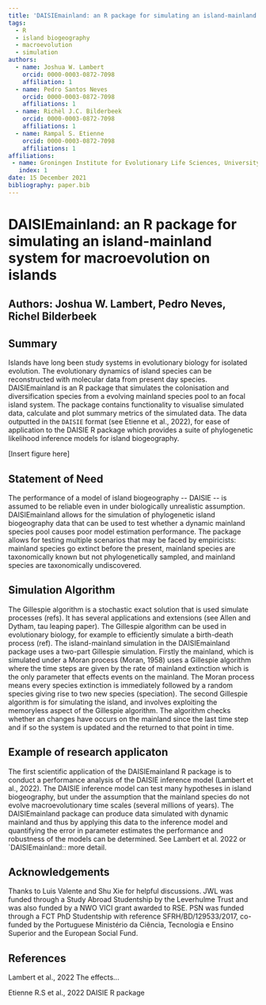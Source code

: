 ```yaml
---
title: 'DAISIEmainland: an R package for simulating an island-mainland system for macroevolution on islands'
tags:
  - R
  - island biogeography
  - macroevolution
  - simulation
authors:
  - name: Joshua W. Lambert
    orcid: 0000-0003-0872-7098
    affiliation: 1
  - name: Pedro Santos Neves
    orcid: 0000-0003-0872-7098
    affiliations: 1
  - name: Richèl J.C. Bilderbeek
    orcid: 0000-0003-0872-7098
    affiliations: 1
  - name: Rampal S. Etienne
    orcid: 0000-0003-0872-7098
    affiliations: 1
affiliations:
 - name: Groningen Institute for Evolutionary Life Sciences, University of Groningen, Box 11103, 9700 CC Groningen, The Netherlands
   index: 1
date: 15 December 2021
bibliography: paper.bib
---
```


# DAISIEmainland: an R package for simulating an island-mainland system for macroevolution on islands

## Authors: Joshua W. Lambert, Pedro Neves, Richel Bilderbeek

## Summary

Islands have long been study systems in evolutionary biology for isolated evolution. The evolutionary dynamics of island species can be reconstructed with molecular data from present day species. DAISIEmainland is an R package that simulates the colonisation and diversification species from a evolving mainland species pool to an focal island system. The package contains functionality to visualise simulated data, calculate and plot summary metrics of the simulated data. The data outputted in the `DAISIE` format (see Etienne et al., 2022), for ease of application to the DAISIE R package which provides a suite of phylogenetic likelihood inference models for island biogeography.

[Insert figure here]

## Statement of Need

The performance of a model of island biogeography -- DAISIE -- is assumed to be reliable even in under biologically unrealistic assumption. DAISIEmainland allows for the simulation of phylogenetic island biogeography data that can be used to test whether a dynamic mainland species pool causes poor model estimation performance. The package allows for testing multiple scenarios that may be faced by empiricists: mainland species go extinct before the present, mainland species are taxonomically known but not phylogenetically sampled, and mainland species are taxonomically undiscovered. 

## Simulation Algorithm

The Gillespie algorithm is a stochastic exact solution that is used simulate processes (refs). It has several applications and extensions (see Allen and Dytham, tau leaping paper). The Gillespie algorithm can be used in evolutionary biology, for example to efficiently simulate a birth-death process (ref). The island-mainland simulation in the DAISIEmainland package uses a two-part Gillespie simulation. Firstly the mainland, which is simulated under a Moran process (Moran, 1958) uses a Gillespie algorithm where the time steps are given by the rate of mainland extinction which is the only parameter that effects events on the mainland. The Moran process means every species extinction is immediately followed by a random species giving rise to two new species (speciation). The second Gillespie algorithm is for simulating the island, and involves exploiting the memoryless aspect of the Gillespie algorithm. The algorithm checks whether an changes have occurs on the mainland since the last time step and if so the system is updated and the returned to that point in time.

## Example of research applicaton

The first scientific application of the DAISIEmainland R package is to conduct a performance analysis of the DAISIE inference model (Lambert et al., 2022). The DAISIE inference model can test many hypotheses in island biogeography, but under the assumption that the mainland species do not evolve macroevolutionary time scales (several millions of years). The DAISIEmainland package can produce data simulated with dynamic mainland and thus by applying this data to the inference model and quantifying the error in parameter estimates the performance and robustness of the models can be determined. See Lambert et al. 2022 or `DAISIEmainland:: more detail.

## Acknowledgements

Thanks to Luis Valente and Shu Xie for helpful discussions. JWL was funded through a Study Abroad Studentship by the Leverhulme Trust and was also funded by a NWO VICI grant awarded to RSE. PSN was funded through a FCT PhD Studentship with reference SFRH/BD/129533/2017, co-funded by the Portuguese Ministério da Ciência, Tecnologia e Ensino Superior and the European Social Fund.

## References

Lambert et al., 2022 The effects...

Etienne R.S et al., 2022 DAISIE R package